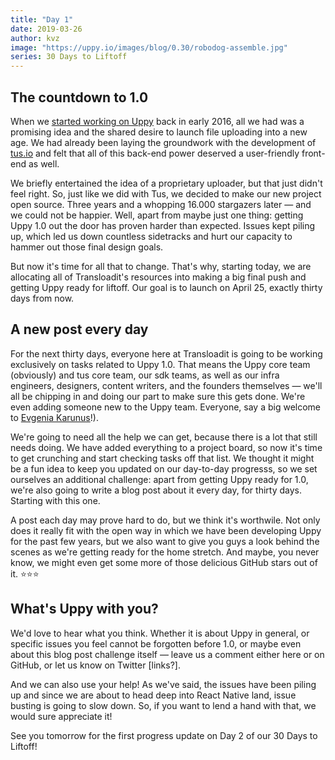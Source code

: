 ```yaml
---
title: "Day 1"
date: 2019-03-26
author: kvz
image: "https://uppy.io/images/blog/0.30/robodog-assemble.jpg"
series: 30 Days to Liftoff
---
```


## The countdown to 1.0

When we [started working on Uppy](/blog/2016/07/uppy-begins/) back in early 2016, all we had was a promising idea and the shared desire to launch file uploading into a new age. We had already been laying the groundwork with the development of [tus.io](https://tus.io/) and felt that all of this back-end power deserved a user-friendly front-end as well. 

We briefly entertained the idea of a proprietary uploader, but that just didn't feel right. So, just like we did with Tus, we decided to make our new project open source. Three years and a whopping 16.000 stargazers later — and we could not be happier. Well, apart from maybe just one thing: getting Uppy 1.0 out the door has proven harder than expected. Issues kept piling up, which led us down countless sidetracks and hurt our capacity to hammer out those final design goals. 

But now it's time for all that to change. That's why, starting today, we are allocating all of Transloadit's resources into making a big final push and getting Uppy ready for liftoff. Our goal is to launch on April 25, exactly thirty days from now. 

## A new post every day

For the next thirty days, everyone here at Transloadit is going to be working exclusively on tasks related to Uppy 1.0. That means the Uppy core team (obviously) and tus core team, our sdk teams, as well as our infra engineers, designers, content writers, and the founders themselves — we'll all be chipping in and doing our part to make sure this gets done. We're even adding someone new to the Uppy team. Everyone, say a big welcome to [Evgenia Karunus](https://github.com/lakesare)!). 

We're going to need all the help we can get, because there is a lot that still needs doing. We have added everything to a project board, so now it's time to get crunching and start checking tasks off that list. We thought it might be a fun idea to keep you updated on our day-to-day progresss, so we set ourselves an additional challenge: apart from getting Uppy ready for 1.0, we're also going to write a blog post about it every day, for thirty days. Starting with this one.

A post each day may prove hard to do, but we think it's worthwile. Not only does it really fit with the open way in which we have been developing Uppy for the past few years, but we also want to give you guys a look behind the scenes as we're getting ready for the home stretch. And maybe, you never know, we might even get some more of those delicious GitHub stars out of it. :star::star::star: 

## What's Uppy with you?

We'd love to hear what you think. Whether it is about Uppy in general, or specific issues you feel cannot be forgotten before 1.0, or maybe even about this blog post challenge itself — leave us a comment either here or on GitHub, or let us know on Twitter [links?]. 

And we can also use your help! As we've said, the issues have been piling up and since we are about to head deep into React Native land, issue busting is going to slow down. So, if you want to lend a hand with that, we would sure appreciate it!

See you tomorrow for the first progress update on Day 2 of our 30 Days to Liftoff!
